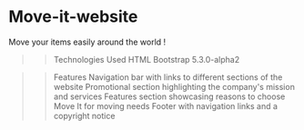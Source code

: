 # Move-it-website
Move your items easily around the world !

>>Technologies Used
HTML
Bootstrap 5.3.0-alpha2

>>Features
Navigation bar with links to different sections of the website
Promotional section highlighting the company's mission and services
Features section showcasing reasons to choose Move It for moving needs
Footer with navigation links and a copyright notice
